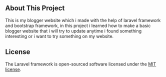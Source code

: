 ## About This Project

This is my blogger website which i made with the help of laravel framework and bootstrap framework, in this project i learned how to make a basic blogger website that i will try to update anytime i found something interesting or i want to try something on my website.

## License

The Laravel framework is open-sourced software licensed under the [MIT license](https://opensource.org/licenses/MIT).
